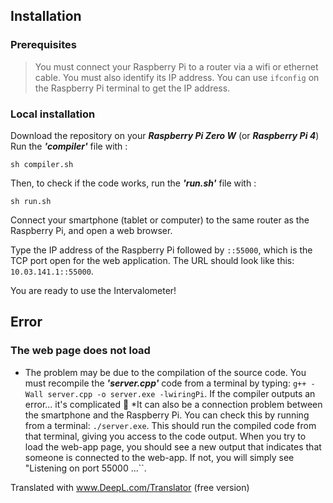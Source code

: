 ## Installation
### Prerequisites
>You must connect your Raspberry Pi to a router via a wifi or ethernet cable.
You must also identify its IP address.
>You can use ``ifconfig`` on the Raspberry Pi terminal to get the IP address.

### Local installation
Download the repository on your ***Raspberry Pi Zero W*** (or ***Raspberry Pi 4***)
Run the ***'compiler'*** file with :
```
sh compiler.sh
```
Then, to check if the code works, run the ***'run.sh'*** file with :
```
sh run.sh
```
Connect your smartphone (tablet or computer) to the same router as the Raspberry Pi, and open a web browser.

Type the IP address of the Raspberry Pi followed by ``::55000``, which is the TCP port open for the web application. The URL should look like this: ``10.03.141.1::55000``.

You are ready to use the Intervalometer!

## Error

### The web page does not load
* The problem may be due to the compilation of the source code.
You must recompile the ***'server.cpp'*** code from a terminal by typing: ``g++ -Wall server.cpp -o server.exe -lwiringPi``.
If the compiler outputs an error... it's complicated 🫤
*It can also be a connection problem between the smartphone and the Raspberry Pi. You can check this by running from a terminal: ``./server.exe``. This should run the compiled code from that terminal, giving you access to the code output. When you try to load the web-app page, you should see a new output that indicates that someone is connected to the web-app. If not, you will simply see "Listening on port 55000 ...``.

Translated with www.DeepL.com/Translator (free version)

